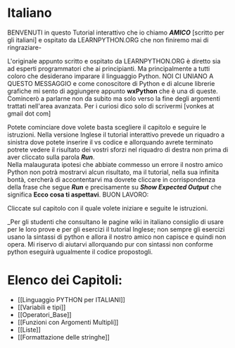 # Italiano

BENVENUTI
in questo Tutorial interattivo  che io chiamo **_AMICO_** [scritto per gli italiani] e ospitato da LEARNPYTHON.ORG 
che non finiremo mai di ringraziare-

L'originale appunto scritto e ospitato da LEARNPYTHON.ORG  è diretto sia ad  esperti programmatori che ai principianti. 
Ma principalmente a tutti coloro che desiderano imparare il linguaggio Python. NOI CI UNIANO A QUESTO MESSAGGIO e come conoscitore di
Python e di alcune librerie grafiche mi sento di aggiungere appunto **wxPython**  che è una di queste. Comincerò a parlarne non da subito
ma solo verso la fine degli argomenti trattati nell'area avanzata. Per i curiosi dico solo di scrivermi [vonkes at gmail dot com]

Potete cominciare dove volete basta scegliere il capitolo e seguire le istruzioni. Nella versione Inglese il tutorial interattivo prevede
un riquadro a sinistra dove potete inserire il vs codice e allorquando avrete terminato potrete vedere il risultato dei vostri sforzi nel 
riquadro di destra non prima di aver cliccato sulla parola **_Run_**. <br>
Nella malaugurata ipotesi che abbiate commesso un errore il nostro amico Python non potrà mostrarvi alcun risultato, ma il tutorial,
nella sua infinita bontà, cercherà di accontentarvi ma dovrete cliccare in corrispondenza della frase che segue **_Run_** e precisamente
su **_Show Expected Output_**  che significa **Ecco cosa ti aspettavi**. 
BUON LAVORO:

Cliccate sul capitolo con il quale volete iniziare  e seguite le istruzioni.

_Per gli studenti che consultano le pagine wiki in italiano consiglio di usare per le loro prove e per gli esercizi il tutorial Inglese; non sempre
gli esercizi usano la sintassi di python e allora il nostro amico non capisce e quindi non opera. Mi riservo di aiutarvi allorquando pur con sintassi
non conforme python eseguirà ugualmente il codice propostogli.

**Elenco dei Capitoli:**
=========================

- [[Linguaggio PYTHON per ITALIANI]] 
- [[Variabili e tipi]]
- [[Operatori_Base]]
- [[Funzioni con Argomenti Multipli]]
- [[Liste]]
- [[Formattazione delle stringhe]]
